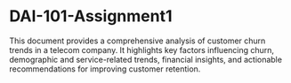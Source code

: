 # DAI-101-Assignment1
This document provides a comprehensive analysis of customer churn trends in a telecom company. It highlights key factors influencing churn, demographic and service-related trends, financial insights, and actionable recommendations for improving customer retention.
